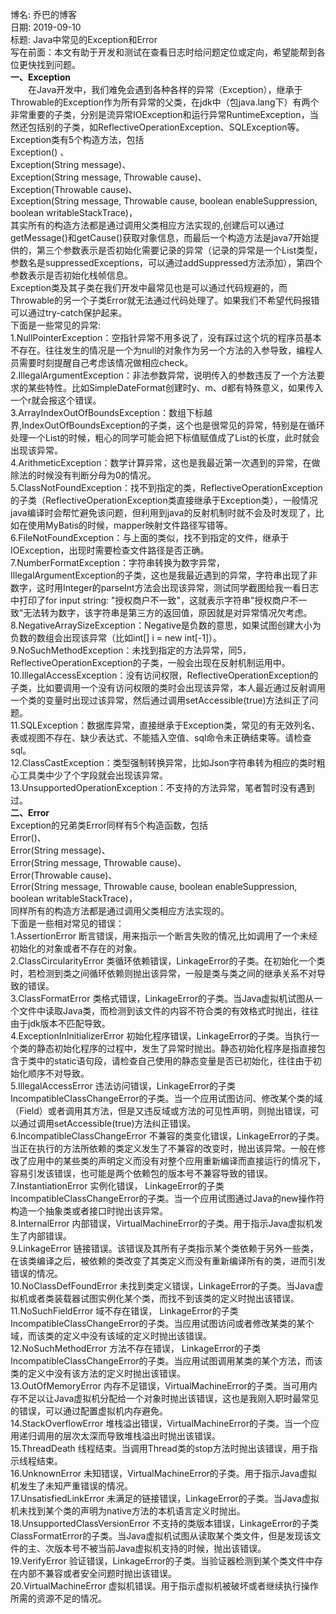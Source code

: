 ﻿博名: 乔巴的博客   
日期:   2019-09-10  
标题: Java中常见的Exception和Error    
写在前面：本文有助于开发和测试在查看日志时给问题定位或定向，希望能帮到各位更快找到问题。  
**一、Exception**     
&emsp;&emsp;在Java开发中，我们难免会遇到各种各样的异常（Exception），继承于Throwable的Exception作为所有异常的父类，在jdk中（包java.lang下）有两个非常重要的子类，分别是流异常IOException和运行异常RuntimeException，当然还包括别的子类，如ReflectiveOperationException、SQLException等。   
    Exception类有5个构造方法，包括  
Exception() 、  
Exception(String message)、  
Exception(String message, Throwable cause)、  
Exception(Throwable cause)、  
Exception(String message, Throwable cause, boolean enableSuppression, boolean writableStackTrace)，  
其实所有的构造方法都是通过调用父类相应方法实现的,创建后可以通过getMessage()和getCause()获取对象信息，而最后一个构造方法是java7开始提供的，第三个参数表示是否初始化需要记录的异常（记录的异常是一个List类型，参数名是suppressedExceptions，可以通过addSuppressed方法添加），第四个参数表示是否初始化栈帧信息。  
    Exception类及其子类在我们开发中最常见也是可以通过代码规避的，而Throwable的另一个子类Error就无法通过代码处理了。如果我们不希望代码报错可以通过try-catch保护起来。  
下面是一些常见的异常:  
1.NullPointerException：空指针异常不用多说了，没有踩过这个坑的程序员基本不存在。往往发生的情况是一个为null的对象作为另一个方法的入参导致，编程人员需要时刻提醒自己考虑该情况做相应check。  
2.IllegalArgumentException：非法参数异常，说明传入的参数违反了一个方法要求的某些特性。比如SimpleDateFormat创建时y、m、d都有特殊意义，如果传入一个r就会报这个错误。  
3.ArrayIndexOutOfBoundsException：数组下标越界,IndexOutOfBoundsException的子类，这个也是很常见的异常，特别是在循环处理一个List的时候，粗心的同学可能会把下标值赋值成了List的长度，此时就会出现该异常。  
4.ArithmeticException：数学计算异常，这也是我最近第一次遇到的异常，在做除法的时候没有判断分母为0的情况。  
5.ClassNotFoundException：找不到指定的类，ReflectiveOperationException的子类（ReflectiveOperationException类直接继承于Exception类），一般情况java编译时会帮忙避免该问题，但利用到java的反射机制时就不会及时发现了，比如在使用MyBatis的时候，mapper映射文件路径写错等。  
6.FileNotFoundException：与上面的类似，找不到指定的文件，继承于IOException，出现时需要检查文件路径是否正确。  
7.NumberFormatException：字符串转换为数字异常，IllegalArgumentException的子类，这也是我最近遇到的异常，字符串出现了非数字，这时用Integer的parseInt方法会出现该异常，测试同学截图给我一看日志中打印了for input string: "授权商户不一致"，这就表示字符串"授权商户不一致"无法转为数字，该字符串是第三方的返回值，原因就是对异常情况欠考虑。  
8.NegativeArraySizeException：Negative是负数的意思，如果试图创建大小为负数的数组会出现该异常（比如int[] i = new int[-1]）。  
9.NoSuchMethodException：未找到指定的方法异常，同5，ReflectiveOperationException的子类，一般会出现在反射机制运用中。  
10.IllegalAccessException：没有访问权限，ReflectiveOperationException的子类，比如要调用一个没有访问权限的类时会出现该异常，本人最近通过反射调用一个类的变量时出现过该异常，然后通过调用setAccessible(true)方法纠正了问题。  
11.SQLException：数据库异常，直接继承于Exception类，常见的有无效列名、表或视图不存在、缺少表达式、不能插入空值、sql命令未正确结束等。请检查sql。  
12.ClassCastException：类型强制转换异常，比如Json字符串转为相应的类时粗心工具类中少了个字段就会出现该异常。  
13.UnsupportedOperationException：不支持的方法异常，笔者暂时没有遇到过。      
**二、Error**   
    Exception的兄弟类Error同样有5个构造函数，包括  
Error()、  
Error(String message)、  
Error(String message, Throwable cause)、  
Error(Throwable cause)、  
Error(String message, Throwable cause, boolean enableSuppression, boolean writableStackTrace)，  
同样所有的构造方法都是通过调用父类相应方法实现的。  
下面是一些相对常见的错误：   
1.AssertionError 断言错误，用来指示一个断言失败的情况,比如调用了一个未经初始化的对象或者不存在的对象。   
2.ClassCircularityError 类循环依赖错误，LinkageError的子类。在初始化一个类时，若检测到类之间循环依赖则抛出该异常，一般是类与类之间的继承关系不对导致的错误。   
3.ClassFormatError 类格式错误，LinkageError的子类。当Java虚拟机试图从一个文件中读取Java类，而检测到该文件的内容不符合类的有效格式时抛出，往往由于jdk版本不匹配导致。   
4.ExceptionInInitializerError 初始化程序错误，LinkageError的子类。当执行一个类的静态初始化程序的过程中，发生了异常时抛出。静态初始化程序是指直接包含于类中的static语句段，请检查自己使用的静态变量是否已初始化，往往由于初始化顺序不对导致。    
5.IllegalAccessError 违法访问错误，LinkageError的子类IncompatibleClassChangeError的子类。当一个应用试图访问、修改某个类的域（Field）或者调用其方法，但是又违反域或方法的可见性声明，则抛出错误，可以通过调用setAccessible(true)方法纠正错误。  
6.IncompatibleClassChangeError 不兼容的类变化错误，LinkageError的子类。当正在执行的方法所依赖的类定义发生了不兼容的改变时，抛出该异常。一般在修改了应用中的某些类的声明定义而没有对整个应用重新编译而直接运行的情况下，容易引发该错误，也可能是两个依赖包的版本号不兼容导致的错误。   
7.InstantiationError 实例化错误， LinkageError的子类IncompatibleClassChangeError的子类。当一个应用试图通过Java的new操作符构造一个抽象类或者接口时抛出该异常。   
8.InternalError 内部错误，VirtualMachineError的子类。用于指示Java虚拟机发生了内部错误。   
9.LinkageError 链接错误。该错误及其所有子类指示某个类依赖于另外一些类，在该类编译之后，被依赖的类改变了其类定义而没有重新编译所有的类，进而引发错误的情况。  
10.NoClassDefFoundError 未找到类定义错误，LinkageError的子类。当Java虚拟机或者类装载器试图实例化某个类，而找不到该类的定义时抛出该错误。  
11.NoSuchFieldError 域不存在错误， LinkageError的子类IncompatibleClassChangeError的子类。当应用试图访问或者修改某类的某个域，而该类的定义中没有该域的定义时抛出该错误。  
 12.NoSuchMethodError 方法不存在错误， LinkageError的子类IncompatibleClassChangeError的子类。当应用试图调用某类的某个方法，而该类的定义中没有该方法的定义时抛出该错误。  
13.OutOfMemoryError 内存不足错误，VirtualMachineError的子类。当可用内存不足以让Java虚拟机分配给一个对象时抛出该错误，这也是我刚入职时最常见的错误，可以通过配置虚拟机内存避免。  
14.StackOverflowError 堆栈溢出错误，VirtualMachineError的子类。当一个应用递归调用的层次太深而导致堆栈溢出时抛出该错误。   
15.ThreadDeath 线程结束。当调用Thread类的stop方法时抛出该错误，用于指示线程结束。   
16.UnknownError 未知错误，VirtualMachineError的子类。用于指示Java虚拟机发生了未知严重错误的情况。   
17.UnsatisfiedLinkError 未满足的链接错误，LinkageError的子类。当Java虚拟机未找到某个类的声明为native方法的本机语言定义时抛出。  
18.UnsupportedClassVersionError 不支持的类版本错误，LinkageError的子类ClassFormatError的子类。当Java虚拟机试图从读取某个类文件，但是发现该文件的主、次版本号不被当前Java虚拟机支持的时候，抛出该错误。  
19.VerifyError 验证错误，LinkageError的子类。当验证器检测到某个类文件中存在内部不兼容或者安全问题时抛出该错误。  
20.VirtualMachineError 虚拟机错误。用于指示虚拟机被破坏或者继续执行操作所需的资源不足的情况。  
